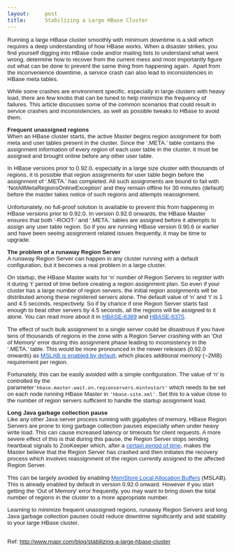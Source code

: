 ```yaml
---
layout:     post
title:      Stabilizing a Large HBase Cluster
---
```

<div id="article_content" class="article_content clearfix csdn-tracking-statistics" data-pid="blog" data-mod="popu_307" data-dsm="post">
								            <link rel="stylesheet" href="https://csdnimg.cn/release/phoenix/template/css/ck_htmledit_views-f76675cdea.css">
						<div class="htmledit_views" id="content_views">
                
<p style="font-family:arial, sans-serif;font-size:13.333333015441895px;">Running a large HBase cluster smoothly with minimum downtime is a skill which requires a deep understanding of how HBase works. When a disaster strikes, you find yourself digging into HBase
 code and/or mailing lists to understand what went wrong, determine how to recover from the current mess and most importantly figure out what can be done to prevent the same thing from happening again.  Apart from the inconvenience downtime, a service crash
 can also lead to inconsistencies in HBase meta tables.</p>
<p style="font-family:arial, sans-serif;font-size:13.333333015441895px;">While some crashes are environment specific, especially in large clusters with heavy load, there are few knobs that can be tuned to help minimize the frequency of failures. This article
 discusses some of the common scenarios that could result in service crashes and inconsistencies, as well as possible tweaks to HBase to avoid them.</p>
<p style="font-family:arial, sans-serif;font-size:13.333333015441895px;"><strong>Frequent unassigned regions</strong><br>
When an HBase cluster starts, the active Master begins region assignment for both meta and user tables present in the cluster. Since the ‘.META.’ table contains the assignment information of every region of each user table in the cluster, it must be assigned
 and brought online before any other user table.</p>
<p style="font-family:arial, sans-serif;font-size:13.333333015441895px;">In HBase versions prior to 0.92.0, especially in a large size cluster with thousands of regions, it is possible that region assignments for user table begin before the assignment of ‘.META.’
 has completed. All such assignments are bound to fail with ‘NotAllMetaRegionsOnlineException’ and they remain offline for 30 minutes (default) before the master takes notice of such regions and attempts reassignment.</p>
<p style="font-family:arial, sans-serif;font-size:13.333333015441895px;">Unfortunately, no full-proof solution is available to prevent this from happening in HBase versions prior to 0.92.0. In version 0.92.0 onwards, the HBase Master ensures that both ‘-ROOT-’
 and ‘.META.’ tables are assigned before it attempts to assign any user table region. So if you are running HBase version 0.90.6 or earlier and have been seeing assignment related issues frequently, it may be time to upgrade.</p>
<p style="font-family:arial, sans-serif;font-size:13.333333015441895px;"><strong>The problem of a runaway Region Server</strong><br>
A runaway Region Server can happen in any cluster running with a default configuration, but it becomes a real problem in a large cluster.</p>
<p style="font-family:arial, sans-serif;font-size:13.333333015441895px;">On startup, the HBase Master waits for ‘n’ number of Region Servers to register with it during ‘t’ period of time before creating a region assignment plan. So even if your cluster has a
 large number of region servers, the initial region assignments will be distributed among these registered servers alone. The default value of ‘n’ and ‘t’ is 1 and 4.5 seconds, respectively. So if by chance if one Region Server starts fast enough to beat other
 servers by 4.5 seconds, all the regions will be assigned to it alone. You can read more about it in <a href="https://issues.apache.org/jira/browse/HBASE-6389" rel="nofollow" style="color:rgb(17,85,204);">HBASE-6389</a> and <a href="https://issues.apache.org/jira/browse/HBASE-6375" rel="nofollow" style="color:rgb(17,85,204);">HBASE-6375</a>.</p>
<p style="font-family:arial, sans-serif;font-size:13.333333015441895px;">The effect of such bulk assignment to a single server could be disastrous if you have tens of thousands of regions in the zone with a Region Server crashing with an ‘Out of Memory’ error
 during this assignment phase leading to inconsistency in the ‘.META.’ table. This would be more pronounced in the newer releases (0.92.0 onwards) as <a href="http://hbase.apache.org/book/upgrade0.92.html#d1967e3030" rel="nofollow" style="color:rgb(17,85,204);">MSLAB
 is enabled by default</a>, which places additional memory (~2MB) requirement per region.</p>
<p style="font-family:arial, sans-serif;font-size:13.333333015441895px;">Fortunately, this can be easily avoided with a simple configuration. The value of ‘n’ is controlled by the parameter<code style="font-size:10.833333015441895px;">'hbase.master.wait.on.regionservers.mintostart'</code> which
 needs to be set on each node running HBase Master in <code style="font-size:10.833333015441895px;">'hbase-site.xml'</code>. Set this to a value close to the number of region servers sufficient to handle the startup assignment load.</p>
<p style="font-family:arial, sans-serif;font-size:13.333333015441895px;"><strong>Long Java garbage collection pause</strong><br>
Like any other Java server process running with gigabytes of memory, HBase Region Servers are prone to long garbage collection pauses especially when under heavy write load. This can cause increased latency or timeouts for client requests. A more severe effect
 of this is that during this pause, the Region Server stops sending heartbeat signals to ZooKeeper which, after a <a href="http://hbase.apache.org/book.html#zookeeper.session.timeout" rel="nofollow" style="color:rgb(17,85,204);">certain period of time</a>,
 makes the Master believe that the Region Server has crashed and then initiates the recovery process which involves reassignment of the region currently assigned to the affected Region Server.</p>
<p style="font-family:arial, sans-serif;font-size:13.333333015441895px;">This can be largely avoided by enabling <a href="http://hbase.apache.org/book.html#hbase.hregion.memstore.mslab.enabled" rel="nofollow" style="color:rgb(17,85,204);">MemStore Local Allocation
 Buffers</a> (MSLAB). This is already enabled by default in version 0.92.0 onward. However if you start getting the ‘Out of Memory’ error frequently, you may want to bring down the total number of regions in the cluster to a more appropriate number.</p>
<p style="font-family:arial, sans-serif;font-size:13.333333015441895px;">Learning to minimize frequent unassigned regions, runaway Region Servers and long Java garbage collection pauses could reduce downtime significantly and add stability to your large HBase
 cluster.<br><br></p>
<p style="font-family:arial, sans-serif;font-size:13.333333015441895px;">Ref: <a href="http://www.mapr.com/blog/stabilizing-a-large-hbase-cluster" rel="nofollow">http://www.mapr.com/blog/stabilizing-a-large-hbase-cluster</a></p>
            </div>
                </div>